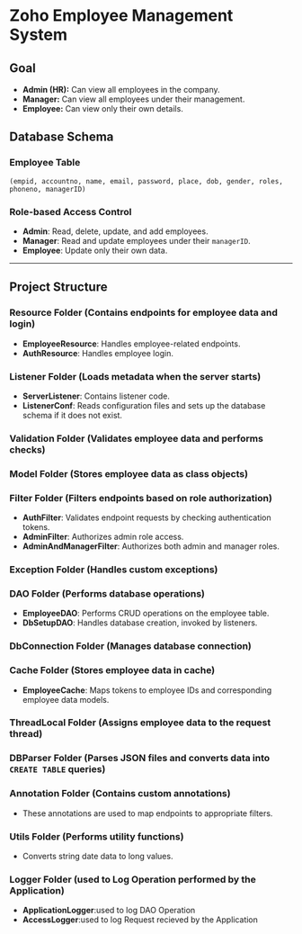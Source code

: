 # Zoho Employee Management System

## Goal
- **Admin (HR):** Can view all employees in the company.
- **Manager:** Can view all employees under their management.
- **Employee:** Can view only their own details.

## Database Schema
### Employee Table
```
(empid, accountno, name, email, password, place, dob, gender, roles, phoneno, managerID)
```

### Role-based Access Control
- **Admin**: Read, delete, update, and add employees.
- **Manager**: Read and update employees under their `managerID`.
- **Employee**: Update only their own data.

---
## Project Structure

### **Resource Folder** (Contains endpoints for employee data and login)
- **EmployeeResource**: Handles employee-related endpoints.
- **AuthResource**: Handles employee login.

### **Listener Folder** (Loads metadata when the server starts)
- **ServerListener**: Contains listener code.
- **ListenerConf**: Reads configuration files and sets up the database schema if it does not exist.

### **Validation Folder** (Validates employee data and performs checks)

### **Model Folder** (Stores employee data as class objects)

### **Filter Folder** (Filters endpoints based on role authorization)
- **AuthFilter**: Validates endpoint requests by checking authentication tokens.
- **AdminFilter**: Authorizes admin role access.
- **AdminAndManagerFilter**: Authorizes both admin and manager roles.

### **Exception Folder** (Handles custom exceptions)

### **DAO Folder** (Performs database operations)
- **EmployeeDAO**: Performs CRUD operations on the employee table.
- **DbSetupDAO**: Handles database creation, invoked by listeners.

### **DbConnection Folder** (Manages database connection)

### **Cache Folder** (Stores employee data in cache)
- **EmployeeCache**: Maps tokens to employee IDs and corresponding employee data models.

### **ThreadLocal Folder** (Assigns employee data to the request thread)

### **DBParser Folder** (Parses JSON files and converts data into `CREATE TABLE` queries)

### **Annotation Folder** (Contains custom annotations)
- These annotations are used to map endpoints to appropriate filters.

### **Utils Folder** (Performs utility functions)
- Converts string date data to long values.

 ### **Logger Folder** (used to Log Operation performed by the Application)
- **ApplicationLogger**:used to log DAO Operation
- **AccessLogger**:used to log Request recieved by the Application
  


